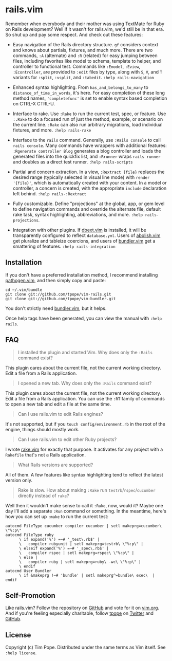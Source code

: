 # rails.vim

Remember when everybody and their mother was using TextMate for Ruby on
Rails development?  Well if it wasn't for rails.vim, we'd still be in
that era.  So shut up and pay some respect.  And check out these
features:

* Easy navigation of the Rails directory structure.  `gf` considers
  context and knows about partials, fixtures, and much more.  There are
  two commands, `:A` (alternate) and `:R` (related) for easy jumping
  between files, including favorites like model to schema, template to
  helper, and controller to functional test.  Commands like `:Emodel`,
  `:Eview`, `:Econtroller`, are provided to `:edit` files by type, along
  with `S`, `V`, and `T` variants for `:split`, `:vsplit`, and
  `:tabedit`.  `:help rails-navigation`

* Enhanced syntax highlighting.  From `has_and_belongs_to_many` to
  `distance_of_time_in_words`, it's here.  For easy completion of these
  long method names, `'completefunc'` is set to enable syntax based
  completion on CTRL-X CTRL-U.

* Interface to rake.  Use `:Rake` to run the current test, spec, or
  feature.  Use `:.Rake` to do a focused run of just the method,
  example, or scenario on the current line.  `:Rake` can also run
  arbitrary migrations, load individual fixtures, and more.
  `:help rails-rake`

* Interface to the `rails` command.  Generally, use `:Rails console` to
  call `rails console`.  Many commands have wrappers with additional features:
  `:Rgenerate controller Blog` generates a blog controller and loads the
  generated files into the quickfix list, and `:Rrunner` wraps `rails runner`
  and doubles as a direct test runner.  `:help rails-scripts`

* Partial and concern extraction.  In a view, `:Rextract {file}`
  replaces the desired range (typically selected in visual line mode)
  with `render '{file}'`, which is automatically created with your
  content.  In a model or controller, a concern is created, with the
  appropriate `include` declaration left behind.
  `:help rails-:Rextract`

* Fully customizable. Define "projections" at the global, app, or gem
  level to define navigation commands and override the alternate file,
  default rake task, syntax highlighting, abbreviations, and more.
  `:help rails-projections`.

* Integration with other plugins.  If
  [dbext.vim](http://www.vim.org/scripts/script.php?script_id=356) is
  installed, it will be transparently configured to reflect
  `database.yml`.  Users of
  [abolish.vim](https://github.com/tpope/vim-abolish) get pluralize and
  tableize coercions, and users of
  [bundler.vim](https://github.com/tpope/vim-bundler) get a smattering of
  features.  `:help rails-integration`

## Installation

If you don't have a preferred installation method, I recommend
installing [pathogen.vim](https://github.com/tpope/vim-pathogen), and
then simply copy and paste:

    cd ~/.vim/bundle
    git clone git://github.com/tpope/vim-rails.git
    git clone git://github.com/tpope/vim-bundler.git

You don't strictly need [bundler.vim][], but it helps.

Once help tags have been generated, you can view the manual with
`:help rails`.

[bundler.vim]: https://github.com/tpope/vim-bundler

## FAQ

> I installed the plugin and started Vim.  Why does only the `:Rails`
> command exist?

This plugin cares about the current file, not the current working
directory.  Edit a file from a Rails application.

> I opened a new tab.  Why does only the `:Rails` command exist?

This plugin cares about the current file, not the current working
directory.  Edit a file from a Rails application.  You can use the `:RT`
family of commands to open a new tab and edit a file at the same time.

> Can I use rails.vim to edit Rails engines?

It's not supported, but if you `touch config/environment.rb` in the root
of the engine, things should mostly work.

> Can I use rails.vim to edit other Ruby projects?

I wrote [rake.vim](https://github.com/tpope/vim-rake) for exactly that
purpose.  It activates for any project with a `Rakefile` that's not a
Rails application.

> What Rails versions are supported?

All of them.  A few features like syntax highlighting tend to reflect the
latest version only.

> Rake is slow.  How about making `:Rake` run
> `testrb`/`rspec`/`cucumber` directly instead of `rake`?

Well then it wouldn't make sense to call it `:Rake`, now, would it?
Maybe one day I'll add a separate `:Run` command or something.  In the
meantime, here's how you can set up `:make` to run the current test:

    autocmd FileType cucumber compiler cucumber | setl makeprg=cucumber\ \"%:p\"
    autocmd FileType ruby
          \ if expand('%') =~# '_test\.rb$' |
          \   compiler rubyunit | setl makeprg=testrb\ \"%:p\" |
          \ elseif expand('%') =~# '_spec\.rb$' |
          \   compiler rspec | setl makeprg=rspec\ \"%:p\" |
          \ else |
          \   compiler ruby | setl makeprg=ruby\ -wc\ \"%:p\" |
          \ endif
    autocmd User Bundler
          \ if &makeprg !~# 'bundle' | setl makeprg^=bundle\ exec\  | endif

## Self-Promotion

Like rails.vim? Follow the repository on
[GitHub](https://github.com/tpope/vim-rails) and vote for it on
[vim.org](http://www.vim.org/scripts/script.php?script_id=1567).  And if
you're feeling especially charitable, follow [tpope](http://tpo.pe/) on
[Twitter](http://twitter.com/tpope) and
[GitHub](https://github.com/tpope).

## License

Copyright (c) Tim Pope.  Distributed under the same terms as Vim itself.
See `:help license`.
